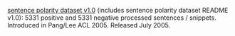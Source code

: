 [sentence polarity dataset v1.0](https://www.cs.cornell.edu/people/pabo/movie-review-data/) (includes sentence polarity dataset README v1.0): 5331 positive and 5331 negative processed sentences / snippets. Introduced in Pang/Lee ACL 2005. Released July 2005.
